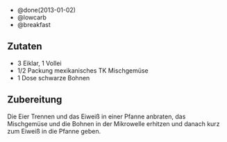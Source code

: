 - @done(2013-01-02)
- @lowcarb
- @breakfast

## Zutaten
- 3 Eiklar, 1 Vollei
- 1/2 Packung mexikanisches TK Mischgemüse
- 1 Dose schwarze Bohnen

## Zubereitung
Die Eier Trennen und das Eiweiß in einer Pfanne anbraten, das Mischgemüse und die Bohnen in der Mikrowelle erhitzen und danach kurz zum Eiweiß in die Pfanne geben.
